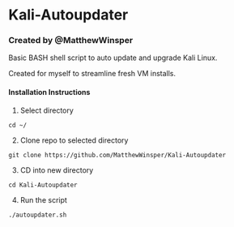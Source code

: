 # Kali-Autoupdater
### Created by @MatthewWinsper

Basic BASH shell script to auto update and upgrade Kali Linux.

Created for myself to streamline fresh VM installs.


#### Installation Instructions
1. Select directory

`cd ~/`

2. Clone repo to selected directory

`git clone https://github.com/MatthewWinsper/Kali-Autoupdater`

3. CD into new directory

`cd Kali-Autoupdater`

4. Run the script

`./autoupdater.sh`
<br>

